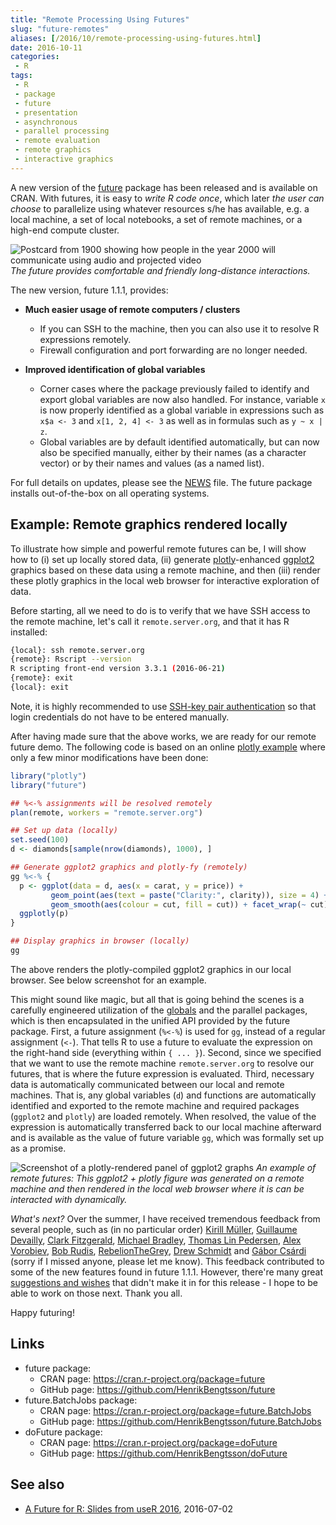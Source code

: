 ```yaml
---
title: "Remote Processing Using Futures"
slug: "future-remotes"
aliases: [/2016/10/remote-processing-using-futures.html]
date: 2016-10-11
categories:
 - R
tags:
 - R
 - package
 - future
 - presentation
 - asynchronous
 - parallel processing
 - remote evaluation
 - remote graphics
 - interactive graphics
---
```


A new version of the [future] package has been released and is available on CRAN.  With futures, it is easy to _write R code once_, which later _the user can choose_ to parallelize using whatever resources s/he has available, e.g. a local machine, a set of local notebooks, a set of remote machines, or a high-end compute cluster.

![Postcard from 1900 showing how people in the year 2000 will communicate using audio and projected video](/post/early_days_video_call.jpg)
_The future provides comfortable and friendly long-distance interactions._


The new version, future 1.1.1, provides:

* **Much easier usage of remote computers / clusters**
  - If you can SSH to the machine, then you can also use it to resolve R expressions remotely.
  - Firewall configuration and port forwarding are no longer needed. 

* **Improved identification of global variables**
  - Corner cases where the package previously failed to identify and
    export global variables are now also handled.  For instance,
    variable `x` is now properly identified as a global variable in
	expressions such as `x$a <- 3` and `x[1, 2, 4] <- 3` as well as
	in formulas such as `y ~ x | z`.
   - Global variables are by default identified automatically, but can
     now also be specified manually, either by their names (as a
     character vector) or by their names and values (as a named list).
    
For full details on updates, please see the [NEWS](https://cran.r-project.org/package=future) file.  The future package installs out-of-the-box on all operating systems.



## Example: Remote graphics rendered locally
To illustrate how simple and powerful remote futures can be, I will show how to (i) set up locally stored data, (ii) generate [plotly]-enhanced [ggplot2] graphics based on these data using a remote machine, and then (iii) render these plotly graphics in the local web browser for interactive exploration of data.

Before starting, all we need to do is to verify that we have SSH access to the remote machine, let's call it `remote.server.org`, and that it has R installed:
```sh
{local}: ssh remote.server.org
{remote}: Rscript --version
R scripting front-end version 3.3.1 (2016-06-21)
{remote}: exit
{local}: exit
```
Note, it is highly recommended to use [SSH-key pair authentication](https://en.wikipedia.org/wiki/Secure_Shell#Key_management) so that login credentials do not have to be entered manually.

After having made sure that the above works, we are ready for our remote future demo.  The following code is based on an online [plotly example](https://plot.ly/ggplot2/) where only a few minor modifications have been done:
```r
library("plotly")
library("future")

## %<-% assignments will be resolved remotely
plan(remote, workers = "remote.server.org")

## Set up data (locally)
set.seed(100)
d <- diamonds[sample(nrow(diamonds), 1000), ]

## Generate ggplot2 graphics and plotly-fy (remotely)
gg %<-% {
  p <- ggplot(data = d, aes(x = carat, y = price)) +
         geom_point(aes(text = paste("Clarity:", clarity)), size = 4) +
         geom_smooth(aes(colour = cut, fill = cut)) + facet_wrap(~ cut)
  ggplotly(p)
}

## Display graphics in browser (locally)
gg
```
The above renders the plotly-compiled ggplot2 graphics in our local browser.  See below screenshot for an example.

This might sound like magic, but all that is going behind the scenes is a carefully engineered utilization of the [globals] and the parallel packages, which is then encapsulated in the unified API provided by the future package.
First, a future assignment (`%<-%`) is used for `gg`, instead of a regular assignment (`<-`).  That tells R to use a future to evaluate the expression on the right-hand side (everything within `{ ... }`).
Second, since we specified that we want to use the remote machine `remote.server.org` to resolve our futures, that is where the future expression is evaluated.
Third, necessary data is automatically communicated between our local and remote machines.  That is, any global variables (`d`) and functions are automatically identified and exported to the remote machine and required packages (`ggplot2` and `plotly`) are loaded remotely.  When resolved, the value of the expression is automatically transferred back to our local machine afterward and is available as the value of future variable `gg`, which was formally set up as a promise.


![Screenshot of a plotly-rendered panel of ggplot2 graphs](/post/future_1.1.1-example_plotly.png)
_An example of remote futures: This ggplot2 + plotly figure was generated on a remote machine and then rendered in the local web browser where it is can be interacted with dynamically._


_What's next?_ Over the summer, I have received tremendous feedback from several people, such as (in no particular order) [Kirill Müller](https://github.com/krlmlr), [Guillaume Devailly](https://github.com/gdevailly), [Clark Fitzgerald](https://github.com/clarkfitzg), [Michael Bradley](https://github.com/michaelsbradleyjr), [Thomas Lin Pedersen](https://github.com/thomasp85), [Alex Vorobiev](https://github.com/alexvorobiev), [Bob Rudis](https://github.com/hrbrmstr), [RebelionTheGrey](https://github.com/RebelionTheGrey), [Drew Schmidt](https://github.com/wrathematics) and [Gábor Csárdi](https://github.com/gaborcsardi) (sorry if I missed anyone, please let me know).  This feedback contributed to some of the new features found in future 1.1.1.  However, there're many great [suggestions and wishes](https://github.com/HenrikBengtsson/future/issues) that didn't make it in for this release - I hope to be able to work on those next.  Thank you all.


Happy futuring!


## Links
* future package:
  - CRAN page: https://cran.r-project.org/package=future
  - GitHub page: https://github.com/HenrikBengtsson/future
* future.BatchJobs package:
  - CRAN page: https://cran.r-project.org/package=future.BatchJobs
  - GitHub page: https://github.com/HenrikBengtsson/future.BatchJobs
* doFuture package:
  - CRAN page: https://cran.r-project.org/package=doFuture
  - GitHub page: https://github.com/HenrikBengtsson/doFuture

## See also
* [A Future for R: Slides from useR 2016](/2016/07/a-future-for-r-slides-from-user-2016.html), 2016-07-02

[future]: https://cran.r-project.org/package=future
[globals]: https://cran.r-project.org/package=globals
[ggplot2]: https://cran.r-project.org/package=ggplot2
[plotly]: https://cran.r-project.org/package=plotly

